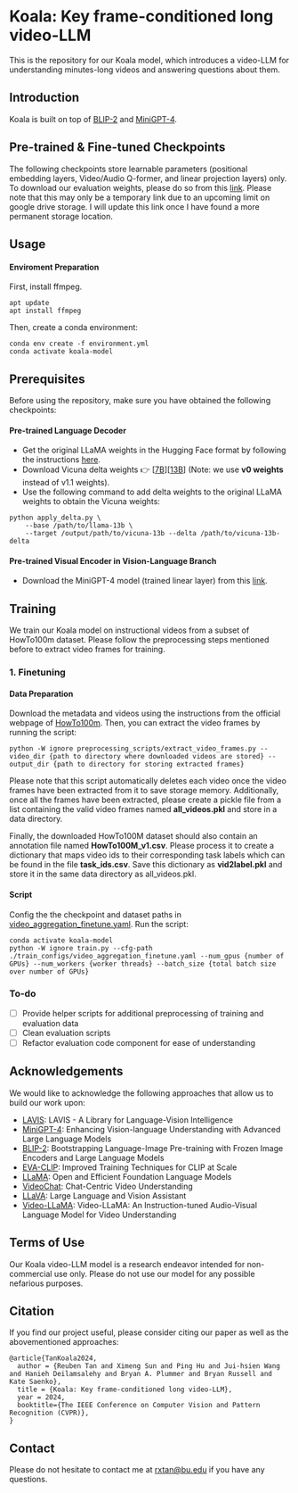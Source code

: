 # Koala: Key frame-conditioned long video-LLM
<!-- **Koala: Key frame-conditioned long video-LLM** -->

This is the repository for our Koala model, which introduces a video-LLM for understanding minutes-long videos and answering questions about them. 

<!--<div style='display:flex; gap: 0.25rem; '>
<a href='https://modelscope.cn/studios/damo/video-llama/summary'><img src='https://img.shields.io/badge/ModelScope-Demo-blueviolet'></a>
<a href='https://www.modelscope.cn/models/damo/videollama_7b_llama2_finetuned/summary'><img src='https://img.shields.io/badge/ModelScope-Checkpoint-blueviolet'></a>
<a href='https://huggingface.co/spaces/DAMO-NLP-SG/Video-LLaMA'><img src='https://img.shields.io/badge/%F0%9F%A4%97%20Hugging%20Face-Demo-blue'></a>
<a href='https://huggingface.co/DAMO-NLP-SG/Video-LLaMA-2-7B-Finetuned'><img src='https://img.shields.io/badge/%F0%9F%A4%97%20Hugging%20Face-Checkpoint-blue'></a> 
<a href='https://arxiv.org/abs/2306.02858'><img src='https://img.shields.io/badge/Paper-PDF-red'></a>
</div>-->

## Introduction
Koala is built on top of [BLIP-2](https://github.com/salesforce/LAVIS/tree/main/projects/blip2) and [MiniGPT-4](https://github.com/Vision-CAIR/MiniGPT-4). 

## Pre-trained & Fine-tuned Checkpoints

The following checkpoints store learnable parameters (positional embedding layers, Video/Audio Q-former, and linear projection layers) only. To download our evaluation weights, please do so from this [link](https://drive.google.com/file/d/1rGI095o-p_wQP4p1jOzy9hUV_PHCgY4_/view?usp=drive_link). Please note that this may only be a temporary link due to an upcoming limit on google drive storage. I will update this link once I have found a more permanent storage location. 


## Usage
#### Enviroment Preparation 

First, install ffmpeg.
```
apt update
apt install ffmpeg
```
Then, create a conda environment:
```
conda env create -f environment.yml
conda activate koala-model
```


## Prerequisites

Before using the repository, make sure you have obtained the following checkpoints:

#### Pre-trained Language Decoder

- Get the original LLaMA weights in the Hugging Face format by following the instructions [here](https://huggingface.co/docs/transformers/main/model_doc/llama).
- Download Vicuna delta weights :point_right: [[7B](https://huggingface.co/lmsys/vicuna-7b-delta-v0)][[13B](https://huggingface.co/lmsys/vicuna-13b-delta-v0)] (Note: we use **v0 weights** instead of v1.1 weights). 
- Use the following command to add delta weights to the original LLaMA weights to obtain the Vicuna weights:

```
python apply_delta.py \
    --base /path/to/llama-13b \
    --target /output/path/to/vicuna-13b --delta /path/to/vicuna-13b-delta
```

#### Pre-trained Visual Encoder in Vision-Language Branch
- Download the MiniGPT-4 model (trained linear layer) from this [link](https://drive.google.com/file/d/1a4zLvaiDBr-36pasffmgpvH5P7CKmpze/view).

## Training

We train our Koala model on instructional videos from a subset of HowTo100m dataset. Please follow the preprocessing steps mentioned before to extract video frames for training.

### 1. Finetuning
#### Data Preparation
Download the metadata and videos using the instructions from the official webpage of [HowTo100m](https://www.di.ens.fr/willow/research/howto100m/). Then, you can extract the video frames by running the script:
```
python -W ignore preprocessing_scripts/extract_video_frames.py --video_dir {path to directory where downloaded videos are stored} --output_dir {path to directory for storing extracted frames}
```

Please note that this script automatically deletes each video once the video frames have been extracted from it to save storage memory. Additionally, once all the frames have been extracted, please create a pickle file from a list containing the valid video frames named **all_videos.pkl** and store in a data directory.

Finally, the downloaded HowTo100M dataset should also contain an annotation file named **HowTo100M_v1.csv**. Please process it to create a dictionary that maps video ids to their corresponding task labels which can be found in the file **task_ids.csv**. Save this dictionary as **vid2label.pkl** and store it in the same data directory as all_videos.pkl.

#### Script
Config the the checkpoint and dataset paths in [video_aggregation_finetune.yaml](./train_configs/video_aggregation_finetune.yaml).
Run the script:
```
conda activate koala-model
python -W ignore train.py --cfg-path ./train_configs/video_aggregation_finetune.yaml --num_gpus {number of GPUs} --num_workers {worker threads} --batch_size {total batch size over number of GPUs}
```

### To-do
- [ ] Provide helper scripts for additional preprocessing of training and evaluation data
- [ ] Clean evaluation scripts
- [ ] Refactor evaluation code component for ease of understanding

## Acknowledgements
We would like to acknowledge the following approaches that allow us to build our work upon:
* [LAVIS](https://github.com/salesforce/LAVIS): LAVIS - A Library for Language-Vision Intelligence
* [MiniGPT-4](https://github.com/Vision-CAIR/MiniGPT-4): Enhancing Vision-language Understanding with Advanced Large Language Models
* [BLIP-2](https://github.com/salesforce/LAVIS/tree/main/projects/blip2): Bootstrapping Language-Image Pre-training with Frozen Image Encoders and Large Language Models 
* [EVA-CLIP](https://github.com/baaivision/EVA/tree/master/EVA-CLIP): Improved Training Techniques for CLIP at Scale
* [LLaMA](https://github.com/facebookresearch/llama): Open and Efficient Foundation Language Models
* [VideoChat](https://github.com/OpenGVLab/Ask-Anything): Chat-Centric Video Understanding
* [LLaVA](https://github.com/haotian-liu/LLaVA): Large Language and Vision Assistant
* [Video-LLaMA](https://github.com/DAMO-NLP-SG/Video-LLaMA): Video-LLaMA: An Instruction-tuned Audio-Visual Language Model for Video Understanding


<!--The logo of Video-LLaMA is generated by [Midjourney](https://www.midjourney.com/). -->


## Terms of Use
Our Koala video-LLM model is a research endeavor intended for non-commercial use only. Please do not use our model for any possible nefarious purposes.

## Citation
If you find our project useful, please consider citing our paper as well as the abovementioned approaches:
```
@article{TanKoala2024,
  author = {Reuben Tan and Ximeng Sun and Ping Hu and Jui-hsien Wang and Hanieh Deilamsalehy and Bryan A. Plummer and Bryan Russell and Kate Saenko},
  title = {Koala: Key frame-conditioned long video-LLM},
  year = 2024,
  booktitle={The IEEE Conference on Computer Vision and Pattern Recognition (CVPR)},
}
```

## Contact
Please do not hesitate to contact me at rxtan@bu.edu if you have any questions.

